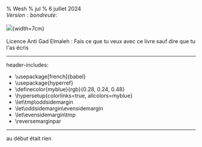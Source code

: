 % Wesh
% jul
% 6 juillet 2024 \
    $Version:bondreute:$ \
    \
    ![](./img/logo.jpg){width=7cm} \
    \
    Licence Anti Gad Elmaleh : Fais ce que tu veux avec ce livre sauf dire que tu l'as écris 

---
header-includes:
 - \usepackage[french]{babel}
 - \usepackage{hyperref}
 - \definecolor{myblue}{rgb}{0.28, 0.24, 0.48}
 - \hypersetup{colorlinks=true, allcolors=myblue} 
 - \let\tmp\oddsidemargin
 - \let\oddsidemargin\evensidemargin
 - \let\evensidemargin\tmp
 - \reversemarginpar

---



au début était rien

